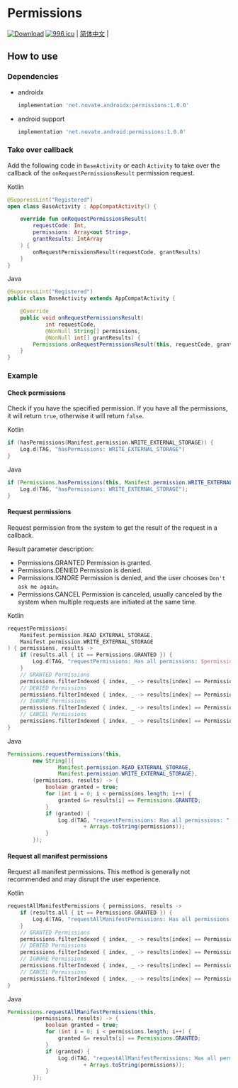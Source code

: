 # Permissions
[![Download](https://api.bintray.com/packages/novate/androidx/permissions/images/download.svg)](https://bintray.com/novate/androidx/permissions/_latestVersion) [![996.icu](https://img.shields.io/badge/link-996.icu-red.svg)](https://996.icu) | [简体中文](https://github.com/GavinNovate/Permissions/blob/androidx/README_CN.md) |

## How to use

### Dependencies

- androidx

  ```groovy
  implementation 'net.novate.androidx:permissions:1.0.0'
  ```

- android support

  ```groovy
  implementation 'net.novate.android:permissions:1.0.0'
  ```

### Take over callback

Add the following code in `BaseActivity` or each `Activity` to take over the callback of the `onRequestPermissionsResult` permission request.

Kotlin

```kotlin
@SuppressLint("Registered")
open class BaseActivity : AppCompatActivity() {

    override fun onRequestPermissionsResult(
        requestCode: Int,
        permissions: Array<out String>,
        grantResults: IntArray
    ) {
        onRequestPermissionsResult(requestCode, grantResults)
    }
}
```

Java

```java
@SuppressLint("Registered")
public class BaseActivity extends AppCompatActivity {

    @Override
    public void onRequestPermissionsResult(
            int requestCode,
            @NonNull String[] permissions,
            @NonNull int[] grantResults) {
        Permissions.onRequestPermissionsResult(this, requestCode, grantResults);
    }
}
```

### Example

#### Check permissions

Check if you have the specified permission. If you have all the permissions, it will return `true`, otherwise it will return `false`.

Kotlin

```kotlin
if (hasPermissions(Manifest.permission.WRITE_EXTERNAL_STORAGE)) {
    Log.d(TAG, "hasPermissions: WRITE_EXTERNAL_STORAGE")
}
```

Java

```java
if (Permissions.hasPermissions(this, Manifest.permission.WRITE_EXTERNAL_STORAGE)) {
    Log.d(TAG, "hasPermissions: WRITE_EXTERNAL_STORAGE");
}
```

#### Request permissions

Request permission from the system to get the result of the request in a callback.

Result parameter description:

- Permissions.GRANTED  Permission is granted.
- Permissions.DENIED      Permission is denied.
- Permissions.IGNORE      Permission is denied, and the user chooses `Don't ask me again`。
- Permissions.CANCEL      Permission is canceled, usually canceled by the system when multiple requests are initiated at the same time.

Kotlin

```kotlin
requestPermissions(
    Manifest.permission.READ_EXTERNAL_STORAGE,
    Manifest.permission.WRITE_EXTERNAL_STORAGE
) { permissions, results ->
    if (results.all { it == Permissions.GRANTED }) {
        Log.d(TAG, "requestPermissions: Has all permissions: $permissions")
    }
    // GRANTED Permissions
    permissions.filterIndexed { index, _ -> results[index] == Permissions.GRANTED }
    // DENIED Permissions
    permissions.filterIndexed { index, _ -> results[index] == Permissions.DENIED }
    // IGNORE Permissions
    permissions.filterIndexed { index, _ -> results[index] == Permissions.IGNORE }
    // CANCEL Permissions
    permissions.filterIndexed { index, _ -> results[index] == Permissions.CANCEL }
}
```

Java

```java
Permissions.requestPermissions(this,
        new String[]{
                Manifest.permission.READ_EXTERNAL_STORAGE,
                Manifest.permission.WRITE_EXTERNAL_STORAGE},
        (permissions, results) -> {
            boolean granted = true;
            for (int i = 0; i < permissions.length; i++) {
                granted &= results[i] == Permissions.GRANTED;
            }
            if (granted) {
                Log.d(TAG, "requestPermissions: Has all permissions: "
                        + Arrays.toString(permissions));
            }
        });
```

#### Request all manifest permissions

Request all manifest permissions. This method is generally not recommended and may disrupt the user experience.

Kotlin

```kotlin
requestAllManifestPermissions { permissions, results ->
    if (results.all { it == Permissions.GRANTED }) {
        Log.d(TAG, "requestAllManifestPermissions: Has all permissions: $permissions")
    }
    // GRANTED Permissions
    permissions.filterIndexed { index, _ -> results[index] == Permissions.GRANTED }
    // DENIED Permissions
    permissions.filterIndexed { index, _ -> results[index] == Permissions.DENIED }
    // IGNORE Permissions
    permissions.filterIndexed { index, _ -> results[index] == Permissions.IGNORE }
    // CANCEL Permissions
    permissions.filterIndexed { index, _ -> results[index] == Permissions.CANCEL }
}
```

Java

```java
Permissions.requestAllManifestPermissions(this,
        (permissions, results) -> {
            boolean granted = true;
            for (int i = 0; i < permissions.length; i++) {
                granted &= results[i] == Permissions.GRANTED;
            }
            if (granted) {
                Log.d(TAG, "requestAllManifestPermissions: Has all permissions: "
                        + Arrays.toString(permissions));
            }
        });
```
